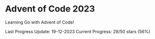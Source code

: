 # Advent of Code 2023

Learning Go with Advent of Code!

Last Progress Update: 19-12-2023
Current Progress: 28/50 stars (56%)
